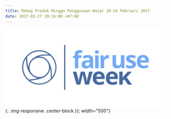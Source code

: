 ```yaml
---
title: Rekap Produk Minggu Penggunaan Wajar 20-24 Februari 2017
date: 2017-03-27 19:16:00 +07:00
---
```


![fair-use-week-logo-sm.jpg](/uploads/fair-use-week-logo-sm.jpg){: .img-responsive .center-block }{: width="500"}

